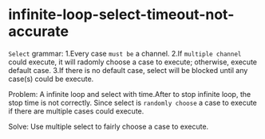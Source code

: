 # infinite-loop-select-timeout-not-accurate

`Select` grammar:
1.Every case `must be` a channel.
2.If `multiple channel` could execute, it will radomly choose a case to execute; otherwise, execute default case.
3.If there is no default case, select will be blocked until any case(s) could be execute.

Problem:
    A infinite loop and select with time.After to stop infinite loop, the stop time is not correctly.
    Since select is `randomly choose` a case to execute if there are multiple cases could execute.

Solve:
    Use multiple select to fairly choose a case to execute.
